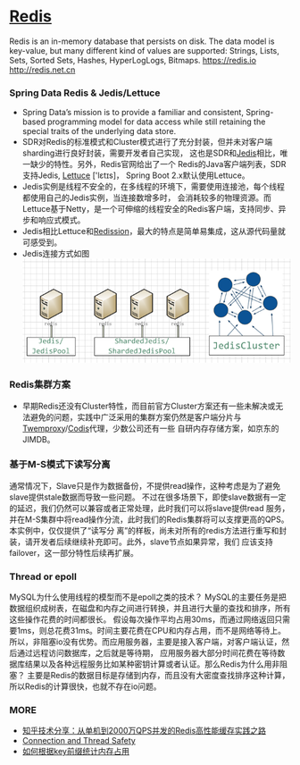 # [Redis](https://github.com/antirez/redis)
Redis is an in-memory database that persists on disk. The data model is key-value,
but many different kind of values are supported: Strings, Lists, Sets, Sorted Sets,
Hashes, HyperLogLogs, Bitmaps. https://redis.io http://redis.net.cn

### Spring Data Redis & Jedis/Lettuce
- Spring Data’s mission is to provide a familiar and consistent, Spring-based programming model
for data access while still retaining the special traits of the underlying data store.
- SDR对Redis的标准模式和Cluster模式进行了充分封装，但并未对客户端sharding进行良好封装，需要开发者自己实现，
这也是SDR和[Jedis](https://github.com/xetorthio/jedis)相比，唯一缺少的特性。另外，Redis官网给出了一个
Redis的Java客户端列表，SDR支持Jedis, [Lettuce](https://github.com/lettuce-io/lettuce-core) ['lɛtɪs]，
Spring Boot 2.x默认使用Lettuce。
- Jedis实例是线程不安全的，在多线程的环境下，需要使用连接池，每个线程都使用自己的Jedis实例，当连接数增多时，
会消耗较多的物理资源。而Lettuce基于Netty，是一个可伸缩的线程安全的Redis客户端，支持同步、异步和响应式模式。
- Jedis相比Lettuce和[Redission](https://github.com/redisson/redisson)，最大的特点是简单易集成，这从源代码量就可感受到。
- Jedis连接方式如图<br> ![jedis](jedis.png)

### Redis集群方案
- 早期Redis还没有Cluster特性，而目前官方Cluster方案还有一些未解决或无法避免的问题，实践中广泛采用的集群方案仍然是客户端分片与
[Twemproxy](https://github.com/twitter/twemproxy)/[Codis](https://github.com/CodisLabs/codis)代理，少数公司还有一些
自研内存存储方案，如京东的JIMDB。

### 基于M-S模式下读写分离
通常情况下，Slave只是作为数据备份，不提供read操作，这种考虑是为了避免slave提供stale数据而导致一些问题。
不过在很多场景下，即使slave数据有一定的延迟，我们仍然可以兼容或者正常处理，此时我们可以将slave提供read
服务，并在M-S集群中将read操作分流，此时我们的Redis集群将可以支撑更高的QPS。本实例中，仅仅提供了“读写分
离”的样板，尚未对所有的redis方法进行重写和封装，请开发者后续继续补充即可。此外，slave节点如果异常，我们
应该支持failover，这一部分特性后续再扩展。

### Thread or epoll
MySQL为什么使用线程的模型而不是epoll之类的技术？
MySQL的主要任务是把数据组织成树表，在磁盘和内存之间进行转换，并且进行大量的查找和排序，所有这些操作花费的时间都很长。
假设每次操作平均占用30ms，而通过网络返回只需要1ms，则总花费31ms。时间主要花费在CPU和内存占用，而不是网络等待上。
所以，非阻塞io没有优势。而应用服务器，主要是接入客户端，对客户端认证，然后通过远程访问数据库，之后就是等待期，
应用服务器大部分时间花费在等待数据库结果以及各种远程服务比如某种密钥计算或者认证。那么Redis为什么用非阻塞？
主要是Redis的数据目标是存储到内存，而且没有大密度查找排序这种计算，所以Redis的计算很快，也就不存在io问题。

### MORE
- [知乎技术分享：从单机到2000万QPS并发的Redis高性能缓存实践之路](https://blog.csdn.net/javahongxi/article/details/82766742)
- [Connection and Thread Safety](https://blog.csdn.net/javahongxi/article/details/50559829)
- [如何根据key前缀统计内存占用](https://segmentfault.com/q/1010000010575235)